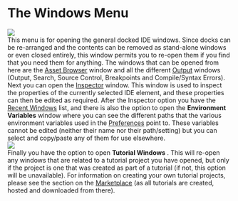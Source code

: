 # The Windows Menu

  
![](https://gms.magecorn.com/Manual/assets/Images/IDE_Input/Window_Menu.png)  
This menu is for opening the general docked IDE windows. Since docks can
be re-arranged and the contents can be removed as stand-alone windows or
even closed entirely, this window permits you to re-open them if you
find that you need them for anything. The windows that can be opened
from here are the [Asset
Browser](../../Introduction/The_Asset_Browser) window and all the
different [Output](../../Introduction/The_Output_Window) windows
(Output, Search, Source Control, Breakpoints and Compile/Syntax Errors).
Next you can open the [Inspector](../../IDE_Tools/The_Inspector)
window. This window is used to inspect the properties of the currently
selected IDE element, and these properties can then be edited as
required. After the Inspector option you have the [Recent
Windows](../Recent_Windows) list, and there is also the option to
open the **Environment Variables** window where you can see the
different paths that the various environment variables used in the
[Preferences](../../Setting_Up_And_Version_Information/IDE_Preferences)
point to. These variables cannot be edited (neither their name nor their
path/setting) but you can select and copy/paste any of them for use
elsewhere.  
![](https://gms.magecorn.com/Manual/assets/Images/IDE_Input/Environment_Variables.png)  
Finally you have the option to open **Tutorial Windows** . This will
re-open any windows that are related to a tutorial project you have
opened, but only if the project is one that was created as part of a
tutorial (if not, this option will be unavailable). For information on
creating your own tutorial projects, please see the section on the
[Marketplace](../../Introduction/The_Marketplace) (as all tutorials
are created, hosted and downloaded from there).
